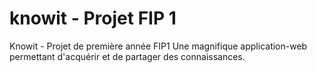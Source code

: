 # knowit - Projet FIP 1
Knowit - Projet de première année FIP1
Une magnifique application-web permettant d'acquérir et de partager des connaissances.
